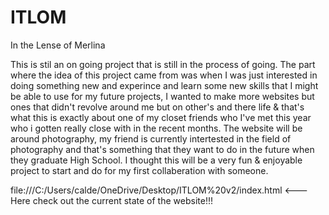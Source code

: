 # ITLOM
In the Lense of Merlina

This is stil an on going project that is still in the process of going. The part where the idea of this project came from was when I was just interested in doing something 
new and experince and learn some new skills that I might be able to use for my future projects, I wanted to make more websites but ones that didn't revolve around me but on other's
and there life & that's what this is exactly about one of my closet friends who I've met this year who i gotten really close with in the recent months. The website will be around photography, 
my friend is currently intertested in the field of photography and that's something that they want to do in the future when they graduate High School. I thought this will be a very fun & enjoyable 
project to start and do for my first collaberation with someone. 

file:///C:/Users/calde/OneDrive/Desktop/ITLOM%20v2/index.html  <--- Here check out the current state of the website!!!
